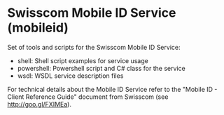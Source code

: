 Swisscom Mobile ID Service (mobileid)
========

Set of tools and scripts for the Swisscom Mobile ID Service:
* shell: Shell script examples for service usage
* powershell: Powershell script and C# class for the service
* wsdl: WSDL service description files

For technical details about the Mobile ID Service refer to the "Mobile ID - Client Reference Guide" document from Swisscom (see http://goo.gl/FXIMEa).